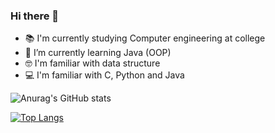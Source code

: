### Hi there 👋
- 📚 I'm currently studying Computer engineering at college
- 🌱 I’m currently learning Java (OOP) 
- 🤓 I'm familiar with data structure
- 💻 I'm familiar with C, Python and Java



![Anurag's GitHub stats](https://github-readme-stats.vercel.app/api?username=Armaaaaaaaaaaaaaaaaaaaaaaaaaaando&show_icons=true&theme=dracula)

[![Top Langs](https://github-readme-stats.vercel.app/api/top-langs/?username=Armaaaaaaaaaaaaaaaaaaaaaaaaaaando&layout=compact)](https://github.com/Armaaaaaaaaaaaaaaaaaaaaaaaaaaando/github-readme-stats)



